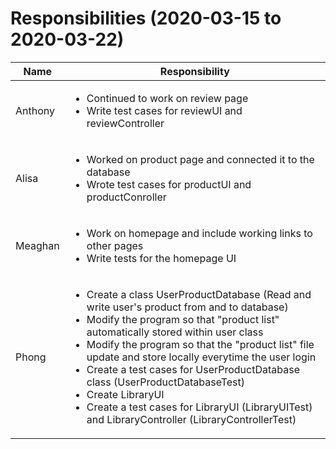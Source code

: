 # Responsibilities (2020-03-15 to 2020-03-22)

| Name | Responsibility |
|----|------------|
| Anthony | <ul><li>Continued to work on review page</li><li>Write test cases for reviewUI and reviewController</li></ul> |
| Alisa | <ul><li> Worked on product page and connected it to the database</li><li>Wrote test cases for productUI and productConroller</li></ul> |
| Meaghan | <ul><li>Work on homepage and include working links to other pages</li><li>Write tests for the homepage UI</li></ul> |
| Phong | <ul><li>Create a class UserProductDatabase (Read and write user's product from and to database)</li><li>Modify the program so that "product list" automatically stored within user class</li><li>Modify the program so that the "product list" file update and store locally everytime the user login</li><li>Create a test cases for UserProductDatabase class (UserProductDatabaseTest)</li><li>Create LibraryUI</li><li>Create a test cases for LibraryUI (LibraryUITest) and LibraryController (LibraryControllerTest)</li></ul> |
